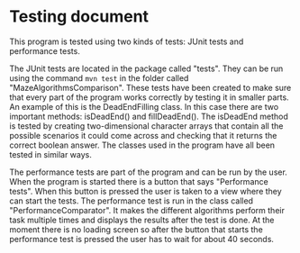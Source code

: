 # Testing document

This program is tested using two kinds of tests: JUnit tests and performance tests.

The JUnit tests are located in the package called "tests". They can be run using the command `mvn test` in the folder called "MazeAlgorithmsComparison". These tests have been created to make sure that every part of the program works correctly by testing it in smaller parts. An example of this is the DeadEndFilling class. In this case there are two important methods: isDeadEnd() and fillDeadEnd(). The isDeadEnd method is tested by creating two-dimensional character arrays that contain all the possible scenarios it could come across and checking that it returns the correct boolean answer. The classes used in the program have all been tested in similar ways.

The performance tests are part of the program and can be run by the user. When the program is started there is a button that says "Performance tests". When this button is pressed the user is taken to a view where they can start the tests. The performance test is run in the class called "PerformanceComparator". It makes the different algorithms perform their task multiple times and displays the results after the test is done. At the moment there is no loading screen so after the button that starts the performance test is pressed the user has to wait for about 40 seconds.